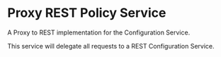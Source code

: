 # Proxy REST Policy Service

A Proxy to REST implementation for the Configuration Service.

This service will delegate all requests to a REST Configuration Service.
